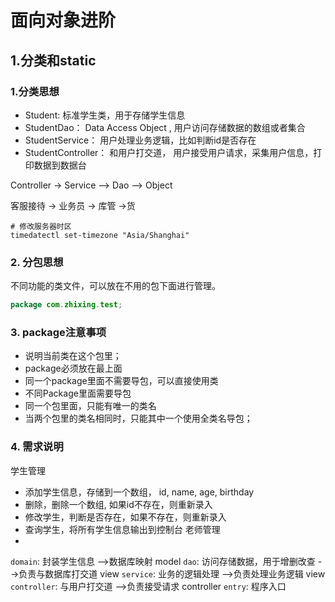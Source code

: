 # 面向对象进阶

## 1.分类和static

### 1.分类思想

+ Student: 标准学生类，用于存储学生信息
+ StudentDao： Data Access Object , 用户访问存储数据的数组或者集合
+ StudentService： 用户处理业务逻辑，比如判断id是否存在
+ StudentController： 和用户打交道， 用户接受用户请求，采集用户信息，打印数据到数据台

Controller ->  Service --> Dao --> Object

客服接待 ->     业务员 ->     库管 ->货

```shell
# 修改服务器时区
timedatectl set-timezone "Asia/Shanghai"
```

### 2. 分包思想

不同功能的类文件，可以放在不用的包下面进行管理。

```java
package com.zhixing.test;
```


### 3. package注意事项

+ 说明当前类在这个包里；
+ package必须放在最上面
+ 同一个package里面不需要导包，可以直接使用类
+ 不同Package里面需要导包
+ 同一个包里面，只能有唯一的类名
+ 当两个包里的类名相同时，只能其中一个使用全类名导包；


### 4. 需求说明

学生管理
+ 添加学生信息，存储到一个数组， id, name, age, birthday
+ 删除，删除一个数组, 如果id不存在，则重新录入
+ 修改学生，判断是否存在，如果不存在，则重新录入
+ 查询学生，将所有学生信息输出到控制台
老师管理 
+ 

`domain`: 封装学生信息 -->数据库映射  model 
`dao`: 访问存储数据，用于增删改查  -->负责与数据库打交道  view 
`service`: 业务的逻辑处理 -->负责处理业务逻辑  view
`controller`: 与用户打交道 -->负责接受请求 controller
`entry`: 程序入口
